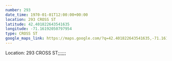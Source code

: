 ```yaml
---
number: 293
date_time: 1970-01-01T12:00:00+00:00
location: 293 CROSS ST
latitude: 42.401822643541635
longitude: -71.16192050797954
type: CROSS ST
google_maps_link: https://maps.google.com/?q=42.401822643541635,-71.16192050797954
---
```


Location: 293 CROSS ST;;;;;;
